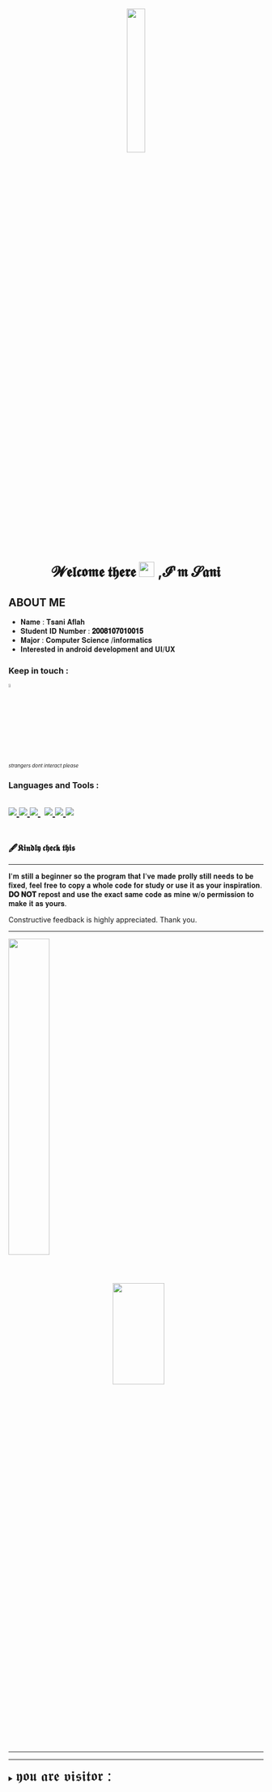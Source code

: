 <h1 align="center"><img width="27%" height="auto" src="https://cdn131.picsart.com/317759484386211.png?type=webp&to=min&r=640"/></h1>
<h1 align="center">𝓦𝖊𝖑𝖈𝖔𝖒𝖊 𝖙𝖍𝖊𝖗𝖊 <img src="https://raw.githubusercontent.com/MartinHeinz/MartinHeinz/master/wave.gif" width="30px"> ,𝓘'𝖒 𝓢𝖆𝖓𝖎</h1>

## **ABOUT ME**

- 𝐍𝐚𝐦𝐞              : 𝐓𝐬𝐚𝐧𝐢 𝐀𝐟𝐥𝐚𝐡 
- 𝐒𝐭𝐮𝐝𝐞𝐧𝐭 𝐈𝐃 𝐍𝐮𝐦𝐛𝐞𝐫 : **𝟐𝟎𝟎𝟖𝟏𝟎𝟕𝟎𝟏𝟎𝟎𝟏𝟓** 
- 𝐌𝐚𝐣𝐨𝐫             : 𝐂𝐨𝐦𝐩𝐮𝐭𝐞𝐫 𝐒𝐜𝐢𝐞𝐧𝐜𝐞 /𝐢𝐧𝐟𝐨𝐫𝐦𝐚𝐭𝐢𝐜𝐬 
- 𝐈𝐧𝐭𝐞𝐫𝐞𝐬𝐭𝐞𝐝 𝐢𝐧 𝐚𝐧𝐝𝐫𝐨𝐢𝐝 𝐝𝐞𝐯𝐞𝐥𝐨𝐩𝐦𝐞𝐧𝐭 𝐚𝐧𝐝 𝐔𝐈/𝐔𝐗

### Keep in touch :


<a href="https://instagram.com/saniaflahh" target="_blank"> <img width="4%" src="https://img.icons8.com/ios/50/ffffff/instagram-new.png"/>
</a>
<br />
<small><small>*strangers dont interact please*</small></small>
### Languages and Tools :
<a href="https://www.java.com" target="_blank"> <img src="https://img.icons8.com/color/48/000000/java-coffee-cup-logo.png"/> </a>
<a href="https://developer.android.com/" target="_blank"> <img src="https://img.icons8.com/fluency/48/000000/android-studio--v2.png"/> </a> 
<a style="padding-right:8px;" href="https://www.mysql.com/" target="_blank"> <img src="https://img.icons8.com/fluent/50/000000/mysql-logo.png"/> </a>
<a href="https://www.w3.org/html/" target="_blank"> <img src="https://img.icons8.com/color/48/000000/html-5.png"/> </a> 
<a href="https://www.w3schools.com/css/" target="_blank"> <img src="https://img.icons8.com/color/48/000000/css3.png"/> </a> 
<a href="https://www.python.org" target="_blank"> <img src="https://img.icons8.com/color/48/000000/python.png"/> </a>
<br />
<br />
---
### 🖋️𝕶𝖎𝖓𝖉𝖑𝖞 𝖈𝖍𝖊𝖈𝖐 𝖙𝖍𝖎𝖘
---
  𝐈'𝐦 𝐬𝐭𝐢𝐥𝐥 𝐚 𝐛𝐞𝐠𝐢𝐧𝐧𝐞𝐫 𝐬𝐨 𝐭𝐡𝐞 𝐩𝐫𝐨𝐠𝐫𝐚𝐦 𝐭𝐡𝐚𝐭 𝐈'𝐯𝐞 𝐦𝐚𝐝𝐞 𝐩𝐫𝐨𝐥𝐥𝐲 𝐬𝐭𝐢𝐥𝐥 𝐧𝐞𝐞𝐝𝐬 𝐭𝐨 𝐛𝐞 𝐟𝐢𝐱𝐞𝐝, 𝐟𝐞𝐞𝐥 𝐟𝐫𝐞𝐞 𝐭𝐨 𝐜𝐨𝐩𝐲 𝐚 𝐰𝐡𝐨𝐥𝐞 𝐜𝐨𝐝𝐞 𝐟𝐨𝐫 𝐬𝐭𝐮𝐝𝐲 𝐨𝐫 𝐮𝐬𝐞 𝐢𝐭 𝐚𝐬 𝐲𝐨𝐮𝐫 𝐢𝐧𝐬𝐩𝐢𝐫𝐚𝐭𝐢𝐨𝐧. **𝐃𝐎 𝐍𝐎𝐓** 𝐫𝐞𝐩𝐨𝐬𝐭 𝐚𝐧𝐝 𝐮𝐬𝐞 𝐭𝐡𝐞 𝐞𝐱𝐚𝐜𝐭 𝐬𝐚𝐦𝐞 𝐜𝐨𝐝𝐞 𝐚𝐬 𝐦𝐢𝐧𝐞 𝐰/𝐨 𝐩𝐞𝐫𝐦𝐢𝐬𝐬𝐢𝐨𝐧 𝐭𝐨 𝐦𝐚𝐤𝐞 𝐢𝐭 𝐚𝐬 𝐲𝐨𝐮𝐫𝐬.
  
  <p>Constructive feedback is highly appreciated.
  Thank you.</p>


---
<p>
<img align = "center" width="40%" src="https://user-images.githubusercontent.com/90914338/139286220-e02433c7-f199-41db-a39c-5e0b81c6a0ad.gif">
<img align = "center" width="45%" height="200" src="https://github-readme-stats.vercel.app/api/top-langs/?username=TsaniAflah&show_icons=true&theme=gruvbox_light"> 

</p>

<br>

----
----
<details>
<summary><big><big><big><big>𝖞𝖔𝖚 𝖆𝖗𝖊 𝖛𝖎𝖘𝖎𝖙𝖔𝖗 :</summary>
<img src= https://komarev.com/ghpvc/?username=TsaniAflah&color=grey&style=flat-square&label=>
<detail/>
<p/>

